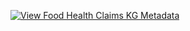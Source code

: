 [![View Food Health Claims KG Metadata](https://img.shields.io/badge/View-KG%20Metadata-blue?style=for-the-badge)](https://maastrichtu-ids.github.io/food-claims-kg/)
